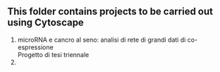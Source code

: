 ## This folder contains projects to be carried out using Cytoscape
1. microRNA e cancro al seno: analisi di rete di grandi dati di co-espressione <br> Progetto di tesi triennale 
2. 
